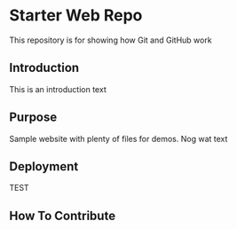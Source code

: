 # Starter Web Repo

This repository is for showing how Git and GitHub work

## Introduction
This is an introduction text

## Purpose

Sample website with plenty of files for demos.
Nog wat text

## Deployment

TEST
## How To Contribute